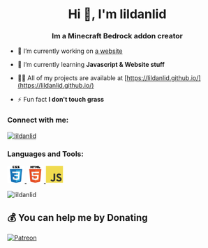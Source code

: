 <h1 align="center">Hi 👋, I'm lildanlid</h1>
<h3 align="center">Im a Minecraft Bedrock addon creator</h3>

- 🔭 I’m currently working on [a website](https://lildanlid.github.io/)

- 🌱 I’m currently learning **Javascript & Website stuff**

- 👨‍💻 All of my projects are available at [https://lildanlid.github.io/](https://lildanlid.github.io/)

- ⚡ Fun fact **I don't touch grass**

<h3 align="left">Connect with me:</h3>
<p align="left">
<a href="https://twitter.com/lildanlid" target="blank"><img align="center" src="https://raw.githubusercontent.com/rahuldkjain/github-profile-readme-generator/master/src/images/icons/Social/twitter.svg" alt="lildanlid" height="30" width="40" /></a>
</p>

<h3 align="left">Languages and Tools:</h3>
<p align="left"> <a href="https://www.w3schools.com/css/" target="_blank" rel="noreferrer"> <img src="https://raw.githubusercontent.com/devicons/devicon/master/icons/css3/css3-original-wordmark.svg" alt="css3" width="40" height="40"/> </a> <a href="https://www.w3.org/html/" target="_blank" rel="noreferrer"> <img src="https://raw.githubusercontent.com/devicons/devicon/master/icons/html5/html5-original-wordmark.svg" alt="html5" width="40" height="40"/> </a> <a href="https://developer.mozilla.org/en-US/docs/Web/JavaScript" target="_blank" rel="noreferrer"> <img src="https://raw.githubusercontent.com/devicons/devicon/master/icons/javascript/javascript-original.svg" alt="javascript" width="40" height="40"/> </a> </p>

<p><img align="center" src="https://github-readme-stats.vercel.app/api/top-langs?username=lildanlid&show_icons=true&locale=en&layout=compact" alt="lildanlid" /></p>


  ## 💰 You can help me by Donating
  [![Patreon](https://img.shields.io/badge/Patreon-F96854?style=for-the-badge&logo=patreon&logoColor=white)](https://patreon.com/lildanlid) 
